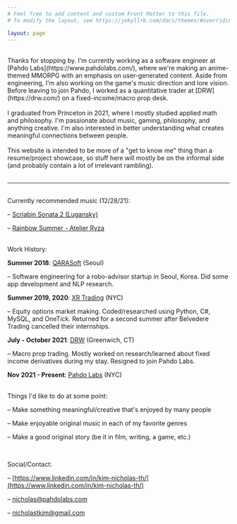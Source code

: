 ```yaml
---
# Feel free to add content and custom Front Matter to this file.
# To modify the layout, see https://jekyllrb.com/docs/themes/#overriding-theme-defaults

layout: page
---
```

<br />
Thanks for stopping by. I'm currently working as a software engineer at [Pahdo Labs](https://www.pahdolabs.com/), where we're making an anime-themed MMORPG with an emphasis on user-generated content. Aside from engineering, I'm also working on the game's music direction and lore vision. Before leaving to join Pahdo, I worked as a quantitative trader at [DRW](https://drw.com/) on a fixed-income/macro prop desk.
<br /><br />
I graduated from Princeton in 2021, where I mostly studied applied math and philosophy. I'm passionate about music, gaming, philosophy, and anything creative. I'm also interested in better understanding what creates meaningful connections between people.
<br /><br />
This website is intended to be more of a "get to know me" thing than a resume/project showcase, so stuff here will mostly be on the informal side (and probably contain a lot of irrelevant rambling).
<br /><br />

______________________
<br />
Currently recommended music (12/28/21):

&ndash; [Scriabin Sonata 2 (Lugansky)](https://youtu.be/Cd5xKZjfTqM?t=1588)

&ndash; [Rainbow Summer - Atelier Ryza](https://www.youtube.com/watch?v=T_OMCd4s0S8)
<br /><br />

Work History:

**Summer 2018**: [QARASoft](https://www.qara.ai/) (Seoul)

&ndash; Software engineering for a robo-advisor startup in Seoul, Korea. Did some app development and NLP research.  

**Summer 2019, 2020**: [XR Trading](https://www.xrtrading.com/) (NYC)

&ndash; Equity options market making. Coded/researched using Python, C#, MySQL, and OneTick. Returned for a second summer after Belvedere Trading cancelled their internships.

**July - October 2021**: [DRW](https://drw.com/) (Greenwich, CT)

&ndash; Macro prop trading. Mostly worked on research/learned about fixed income derivatives during my stay. Resigned to join Pahdo Labs.

**Nov 2021 - Present**: [Pahdo Labs](https://www.pahdolabs.com/) (NYC)
<br /><br />

Things I'd like to do at some point:

&ndash; Make something meaningful/creative that's enjoyed by many people

&ndash; Make enjoyable original music in each of my favorite genres

&ndash; Make a good original story (be it in film, writing, a game, etc.)

<br />

Social/Contact:

&ndash; [https://www.linkedin.com/in/kim-nicholas-th/](https://www.linkedin.com/in/kim-nicholas-th/)

&ndash; [nicholas@pahdolabs.com](mailto:nicholas@pahdolabs.com)

&ndash; [nicholastkim@gmail.com](mailto:nicholastkim@gmail.com)
<br /><br />

